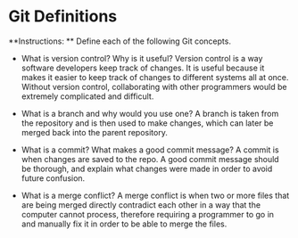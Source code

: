 # Git Definitions

**Instructions: ** Define each of the following Git concepts.

* What is version control?  Why is it useful?
Version control is a way software developers keep track of changes.
It is useful because it makes it easier to keep track of changes to 
different systems all at once. Without version control, collaborating with other programmers would be extremely complicated and difficult.

* What is a branch and why would you use one?
A branch is taken from the repository and is then used to make changes, which can later be merged back into the parent repository.

* What is a commit? What makes a good commit message?
A commit is when changes are saved to the repo. A good commit message should be thorough, and explain what changes were made in order to avoid future confusion.

* What is a merge conflict?
A merge conflict is when two or more files that are being merged directly contradict each other in a way that the computer cannot process, therefore requiring a programmer to go in and manually fix it in order to be able to merge the files.
